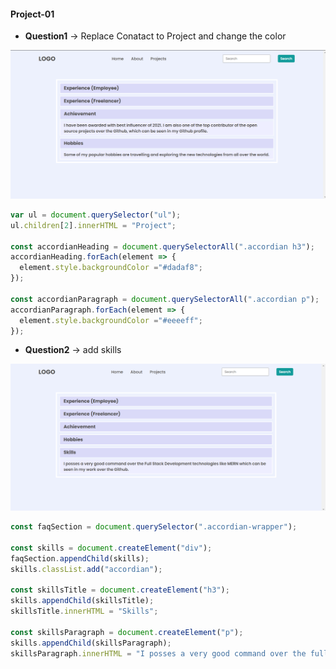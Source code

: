 #### Project-01 

- **Question1** -> Replace Conatact to Project and change the color

![image](./secondAssignmentImage/task1Output.png)

```javascript
var ul = document.querySelector("ul");
ul.children[2].innerHTML = "Project";

const accordianHeading = document.querySelectorAll(".accordian h3");
accordianHeading.forEach(element => {
  element.style.backgroundColor ="#dadaf8";
});

const accordianParagraph = document.querySelectorAll(".accordian p");
accordianParagraph.forEach(element => {
  element.style.backgroundColor ="#eeeeff";
});
```

- **Question2** -> add skills

![image](./secondAssignmentImage/task2Output.png)

```javascript
const faqSection = document.querySelector(".accordian-wrapper");

const skills = document.createElement("div");
faqSection.appendChild(skills);
skills.classList.add("accordian");

const skillsTitle = document.createElement("h3");
skills.appendChild(skillsTitle);
skillsTitle.innerHTML = "Skills";

const skillsParagraph = document.createElement("p");
skills.appendChild(skillsParagraph);
skillsParagraph.innerHTML = "I posses a very good command over the full stack Development technology like MERN which can be seen in my work over the Github."
```

